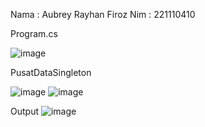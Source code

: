 Nama  : Aubrey Rayhan Firoz
Nim  : 221110410

Program.cs

![image](https://github.com/user-attachments/assets/365f3d0b-ea12-4866-95f8-c40bce21e375)


PusatDataSingleton

![image](https://github.com/user-attachments/assets/0ee97099-9e6c-48e0-bc0c-e0c64840e0e4)
![image](https://github.com/user-attachments/assets/da9485d4-535b-499a-921d-a8ca71badd03)

Output
![image](https://github.com/user-attachments/assets/0bb7a8d9-944e-4399-a0bf-d55c69dad235)
